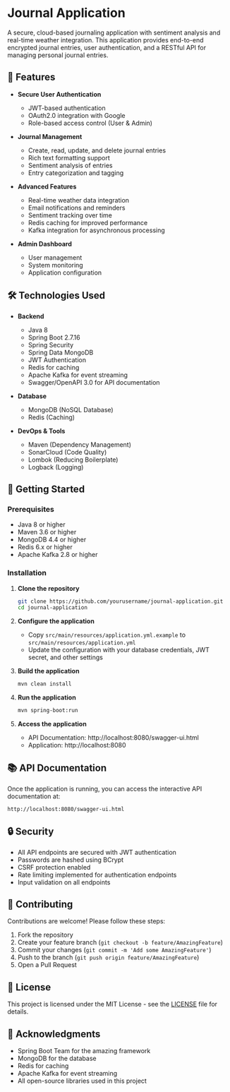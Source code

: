 # Journal Application

A secure, cloud-based journaling application with sentiment analysis and real-time weather integration. This application provides end-to-end encrypted journal entries, user authentication, and a RESTful API for managing personal journal entries.

## 🌟 Features

- **Secure User Authentication**
  - JWT-based authentication
  - OAuth2.0 integration with Google
  - Role-based access control (User & Admin)

- **Journal Management**
  - Create, read, update, and delete journal entries
  - Rich text formatting support
  - Sentiment analysis of entries
  - Entry categorization and tagging

- **Advanced Features**
  - Real-time weather data integration
  - Email notifications and reminders
  - Sentiment tracking over time
  - Redis caching for improved performance
  - Kafka integration for asynchronous processing

- **Admin Dashboard**
  - User management
  - System monitoring
  - Application configuration

## 🛠️ Technologies Used

- **Backend**
  - Java 8
  - Spring Boot 2.7.16
  - Spring Security
  - Spring Data MongoDB
  - JWT Authentication
  - Redis for caching
  - Apache Kafka for event streaming
  - Swagger/OpenAPI 3.0 for API documentation

- **Database**
  - MongoDB (NoSQL Database)
  - Redis (Caching)

- **DevOps & Tools**
  - Maven (Dependency Management)
  - SonarCloud (Code Quality)
  - Lombok (Reducing Boilerplate)
  - Logback (Logging)

## 🚀 Getting Started

### Prerequisites

- Java 8 or higher
- Maven 3.6 or higher
- MongoDB 4.4 or higher
- Redis 6.x or higher
- Apache Kafka 2.8 or higher

### Installation

1. **Clone the repository**
   ```bash
   git clone https://github.com/yourusername/journal-application.git
   cd journal-application
   ```

2. **Configure the application**
   - Copy `src/main/resources/application.yml.example` to `src/main/resources/application.yml`
   - Update the configuration with your database credentials, JWT secret, and other settings

3. **Build the application**
   ```bash
   mvn clean install
   ```

4. **Run the application**
   ```bash
   mvn spring-boot:run
   ```

5. **Access the application**
   - API Documentation: http://localhost:8080/swagger-ui.html
   - Application: http://localhost:8080

## 📚 API Documentation

Once the application is running, you can access the interactive API documentation at:
```
http://localhost:8080/swagger-ui.html
```

## 🔒 Security

- All API endpoints are secured with JWT authentication
- Passwords are hashed using BCrypt
- CSRF protection enabled
- Rate limiting implemented for authentication endpoints
- Input validation on all endpoints

## 🤝 Contributing

Contributions are welcome! Please follow these steps:

1. Fork the repository
2. Create your feature branch (`git checkout -b feature/AmazingFeature`)
3. Commit your changes (`git commit -m 'Add some AmazingFeature'`)
4. Push to the branch (`git push origin feature/AmazingFeature`)
5. Open a Pull Request

## 📄 License

This project is licensed under the MIT License - see the [LICENSE](LICENSE) file for details.

## 🙏 Acknowledgments

- Spring Boot Team for the amazing framework
- MongoDB for the database
- Redis for caching
- Apache Kafka for event streaming
- All open-source libraries used in this project
